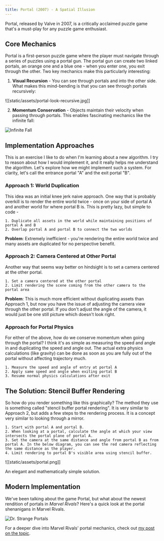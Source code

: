 ```yaml
---
title: Portal (2007) - A Spatial Illusion
---
```


Portal, released by Valve in 2007, is a critically acclaimed puzzle game that's a must-play for any puzzle game enthusiast.

## Core Mechanics

Portal is a first-person puzzle game where the player must navigate through a series of puzzles using a portal gun. The portal gun can create two linked portals, an orange one and a blue one - when you enter one, you exit through the other. Two key mechanics make this particularly interesting:

1. **Visual Recursion** - You can see through portals and into the other side. What makes this mind-bending is that you can see through portals recursively:

![[static/assets/portal-look-recursive.jpg]]

2. **Momentum Conservation** - Objects maintain their velocity when passing through portals. This enables fascinating mechanics like the infinite fall:

![Infinite Fall](https://www.youtube.com/watch?v=rVJHQ7SkgwI)

## Implementation Approaches

This is an exercise I like to do when I'm learning about a new algorithm. I try to reason
about how I would implement it, and it really helps me understand the algorithm. Let's explore how we might implement such a system. For clarity, let's call the entrance portal "A" and the exit portal "B".

### Approach 1: World Duplication

This idea was an initial knee jerk naive approach. One way that is probably overkill is to render the entire world twice - once on your side of portal A and another world for where portal B is. This is pretty lazy, but simple to code -

~~~
1. Duplicate all assets in the world while maintaining positions of portal A and B
2. Overlap portal A and portal B to connect the two worlds
~~~
**Problem**: Extremely inefficient - you're rendering the entire world twice and many assets are duplicated for no perspective benefit.


### Approach 2: Camera Centered at Other Portal

Another way that seems way better on hindsight is to set a camera centered at the other portal.

~~~
1. Set a camera centered at the other portal
2. Limit rendering the scene coming from the other camera to the portal area
~~~
**Problem**: This is much more efficient without duplicating assets than Approach 1, but now you have the issue of adjusting the camera view through the other portal. If you don't adjust the angle of the camera, it would just be one still picture which doesn't look right.


### Approach for Portal Physics

For either of the above, how do we conserve momentum when going through the portal? I think it's as simple as measuring the speed and angle in and duplicating the speed and angle out. The actual extra physics calculations (like gravity) can be done as soon as you are fully out of the portal without affecting trajectory much.

~~~
1. Measure the speed and angle of entry at portal A
2. Apply same speed and angle when exiting portal B
3. Resume normal physics calculations after exit
~~~

## The Solution: Stencil Buffer Rendering

So how do you render something like this graphically? The method they use is something called "stencil buffer portal rendering". It is very similar to Approach 2, but adds a few steps to the rendering process. It is a concept very similar to looking through a mirror.

~~~
1. Start with portal A and portal B.
2. When looking at a portal, calculate the angle at which your view intersects the portal plane of portal A.
3. Set the camera at the same distance and angle from portal B as from portal A. In the below diagram, you can see the red camera reflecting the same distance as the player.
4. Limit rendering to portal B's visible area using stencil buffer.
~~~

![[static/assets/portal.png]]

An elegant and mathematically simple solution.

## Modern Implementation

We've been talking about the game Portal, but what about the newest rendition of portals in *Marvel Rivals*? Here's a quick look at the portal shenanigans in Marvel Rivals.

![Dr. Strange Portals](https://www.youtube.com/embed/lOtpmuildz4)

For a deeper dive into Marvel Rivals' portal mechanics, check out [my post on the topic](/Games/MarvelRivals.md).
